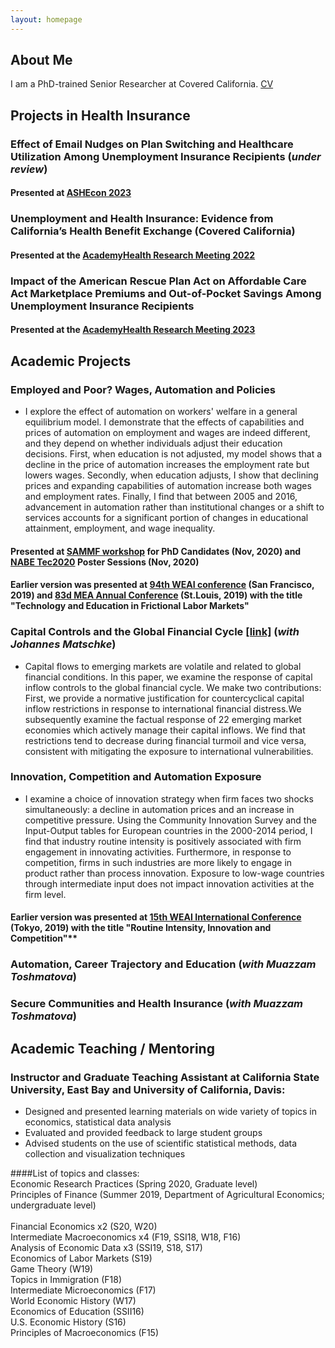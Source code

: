 ```yaml
---
layout: homepage
---
```


## About Me

I am a PhD-trained Senior Researcher at Covered California. 
[CV](assets/MarinaLovchikova_resume.pdf)

## Projects in Health Insurance

### Effect of Email Nudges on Plan Switching and Healthcare Utilization Among Unemployment Insurance Recipients (*under review*)
#### Presented at [ASHEcon 2023](https://ashecon.confex.com/ashecon/2023/meetingapp.cgi/Paper/13472)
### Unemployment and Health Insurance: Evidence from California’s Health Benefit Exchange (Covered California)
#### Presented at the [AcademyHealth Research Meeting 2022](https://academyhealth.confex.com/academyhealth/2022arm/meetingapp.cgi/Paper/53770)
### Impact of the American Rescue Plan Act on Affordable Care Act Marketplace Premiums and Out-of-Pocket Savings Among Unemployment Insurance Recipients
#### Presented at the [AcademyHealth Research Meeting 2023](https://academyhealth.confex.com/academyhealth/2023arm/meetingapp.cgi/Paper/58533)

## Academic Projects 

### Employed and Poor? Wages, Automation and Policies 

- I explore the effect of automation on workers' welfare in a general equilibrium model. I demonstrate that the effects of capabilities and prices of automation on employment and wages are indeed different, and they depend on whether individuals adjust their education decisions. First, when education is not adjusted, my model shows that a decline in the price of automation increases the employment rate but lowers wages. Secondly, when education adjusts, I show that declining prices and expanding capabilities of automation increase both wages and employment rates. Finally, I find that between 2005 and 2016, advancement in automation rather than institutional changes or a shift to services accounts for a significant portion of changes in educational attainment, employment, and wage inequality.

#### Presented at [SAMMF workshop](https://sammf.com/sammf-workshop-for-job-market-candidates/) for PhD Candidates (Nov, 2020) and [NABE Tec2020](https://www.nabe.com/tec2020) Poster Sessions (Nov, 2020)
#### Earlier version was presented at [94th WEAI conference](https://weai.org/assets/675.pdf) (San Francisco, 2019) and [83d MEA Annual Conference](http://mea.grinnell.edu/sites/default/files/2019%20Program%20Final.pdf) (St.Louis, 2019) with the title "Technology and Education in Frictional Labor Markets"


### Capital Controls and the Global Financial Cycle <u><a href="https://papers.ssrn.com/sol3/papers.cfm?abstract_id=3921294">[link]</a></u> (*with Johannes Matschke*)
- Capital flows to emerging markets are volatile and related to global financial conditions. In this paper, we examine the response of capital inflow controls to the global financial cycle. We make two contributions: First, we provide a normative justification for countercyclical capital inflow restrictions in response to international financial distress.We subsequently examine the factual response of 22 emerging market economies which actively manage their capital inflows. We find that restrictions tend to decrease during financial turmoil and vice versa, consistent with mitigating the exposure to international vulnerabilities.

### Innovation, Competition and Automation Exposure 
- I examine a choice of innovation strategy when firm faces two shocks simultaneously: a decline in automation prices and an increase in competitive pressure. Using the Community Innovation Survey and the Input-Output tables for European countries in the 2000-2014 period, I find that industry routine intensity is positively associated with firm engagement in innovating activities. Furthermore, in response to competition, firms in such industries are more likely to engage in product rather than process innovation. Exposure to low-wage countries through intermediate input does not impact innovation activities at the firm level.
#### Earlier version was presented at [15th WEAI International Conference](https://weai.org/assets/572.pdf) (Tokyo, 2019) with the title "Routine Intensity, Innovation and Competition"**


### Automation, Career Trajectory and Education (*with Muazzam Toshmatova*)

### Secure Communities and Health Insurance (*with Muazzam Toshmatova*)


## Academic Teaching / Mentoring

### Instructor and Graduate Teaching Assistant at California State University, East Bay and University of California, Davis: 
- Designed and presented learning materials on wide variety of topics in economics, statistical data analysis
- Evaluated and provided feedback to large student groups 
- Advised students on the use of scientific statistical methods, data collection and visualization techniques

####List of topics and classes:
<br>
Economic Research Practices (Spring 2020, Graduate level) 
<br>
Principles of Finance (Summer 2019, Department of Agricultural Economics; undergraduate level)  
<br>
Financial Economics x2 (S20, W20)
<br>
Intermediate Macroeconomics x4 (F19, SSI18, W18, F16) 
<br>
Analysis of Economic Data x3 (SSI19, S18, S17)
<br>
Economics of Labor Markets (S19)
<br>
Game Theory (W19)
<br> 
Topics in Immigration (F18) 
<br>
Intermediate Microeconomics (F17)
<br>
World Economic History (W17) 
<br>
Economics of Education (SSII16)
<br>
U.S. Economic History (S16)
<br>
Principles of Macroeconomics (F15) 
<br>


